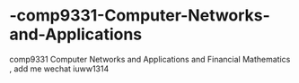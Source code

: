 # -comp9331-Computer-Networks-and-Applications
 comp9331 Computer Networks and Applications and Financial Mathematics , add me wechat iuww1314
